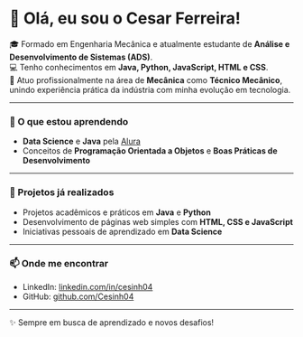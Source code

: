# 👋 Olá, eu sou o Cesar Ferreira!

🎓 Formado em Engenharia Mecânica e atualmente estudante de **Análise e Desenvolvimento de Sistemas (ADS)**.  
💻 Tenho conhecimentos em **Java, Python, JavaScript, HTML e CSS**.  
🔧 Atuo profissionalmente na área de **Mecânica** como **Técnico Mecânico**, unindo experiência prática da indústria com minha evolução em tecnologia.  

---

### 🌱 O que estou aprendendo
- **Data Science** e **Java** pela [Alura](https://www.alura.com.br)  
- Conceitos de **Programação Orientada a Objetos** e **Boas Práticas de Desenvolvimento**  

---

### 🚀 Projetos já realizados
- Projetos acadêmicos e práticos em **Java** e **Python**  
- Desenvolvimento de páginas web simples com **HTML, CSS e JavaScript**  
- Iniciativas pessoais de aprendizado em **Data Science**  

---

### 📫 Onde me encontrar
- LinkedIn: [linkedin.com/in/cesinh04](https://www.linkedin.com/in/cesinh04)  
- GitHub: [github.com/Cesinh04](https://github.com/Cesinh04)  

---

✨ Sempre em busca de aprendizado e novos desafios!
